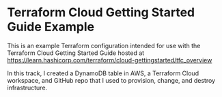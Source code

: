 # Terraform Cloud Getting Started Guide Example

This is an example Terraform configuration intended for use with the Terraform Cloud Getting Started Guide hosted at https://learn.hashicorp.com/terraform/cloud-gettingstarted/tfc_overview

In this track, I created a DynamoDB table in AWS, a Terraform Cloud workspace, and GitHub repo that I used to provision, change, and destroy infrastructure.

